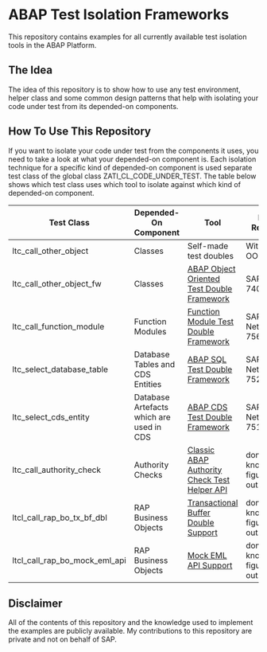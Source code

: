 # ABAP Test Isolation Frameworks
This repository contains examples for all currently available test isolation tools in the ABAP Platform. 

## The Idea
The idea of this repository is to show how to use any test environment, helper class and some common design patterns that help with isolating your code under test from its depended-on components.

## How To Use This Repository
If you want to isolate your code under test from the components it uses, you need to take a look at what your depended-on component is. Each isolation technique for a specific kind of depended-on component is used separate test class of the global class ZATI_CL_CODE_UNDER_TEST. 
The table below shows which test class uses which tool to isolate against which kind of depended-on component.

Test Class | Depended-On Component | Tool | First Release
----- | ----- | ------ | ------
ltc_call_other_object | Classes | Self-made test doubles | With ABAP OO
ltc_call_other_object_fw | Classes | [ABAP Object Oriented Test Double Framework](https://help.sap.com/docs/ABAP_PLATFORM/c238d694b825421f940829321ffa326a/804c251e9c19426cadd1395978d3f17b.html?locale=en-US) | SAP BASIS 740 SP9
ltc_call_function_module | Function Modules | [Function Module Test Double Framework](https://help.sap.com/docs/SAP_S4HANA_CLOUD/25cf71e63940453397a32dc2b7676947/75964f284aa9435da40c4d82e111f276.html?locale=en-US) | SAP NetWeaver 756
ltc_select_database_table | Database Tables and CDS Entities | [ABAP SQL Test Double Framework](https://help.sap.com/docs/ABAP_PLATFORM/c238d694b825421f940829321ffa326a/1432ca1fc7b547d493f691cdd09245ae.html?locale=en-US) | SAP NetWeaver 752
ltc_select_cds_entity | Database Artefacts which are used in CDS | [ABAP CDS Test Double Framework](https://help.sap.com/docs/ABAP_PLATFORM_NEW/c238d694b825421f940829321ffa326a/cbedc08ff4de48ffa8d04d3067ef08e7.html?locale=en-US) | SAP NetWeaver 751
ltc_call_authority_check | Authority Checks | [Classic ABAP Authority Check Test Helper API](https://help.sap.com/docs/ABAP_PLATFORM_NEW/c238d694b825421f940829321ffa326a/6500d4d8f89a4743a6c0513d659a475b.html?locale=en-US) | don't know, will figure it out...
ltcl_call_rap_bo_tx_bf_dbl | RAP Business Objects | [Transactional Buffer Double Support](https://help.sap.com/docs/SAP_S4HANA_CLOUD/25cf71e63940453397a32dc2b7676947/0337944d45994a3ba7482421cdfe36c8.html) | don't know, will figure it out...
ltcl_call_rap_bo_mock_eml_api | RAP Business Objects | [Mock EML API Support](https://help.sap.com/docs/SAP_S4HANA_CLOUD/25cf71e63940453397a32dc2b7676947/4fa0e8a6ea0d4c45bec1afdc1ac6bd49.html?locale=en-US) | don't know, will figure it out...

## Disclaimer
All of the contents of this repository and the knowledge used to implement the examples are publicly available. My contributions to this repository are private and not on behalf of SAP.
